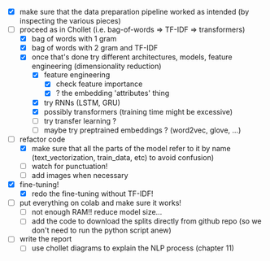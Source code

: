 - [x] make sure that the data preparation pipeline worked as intended (by inspecting the various pieces)
- [ ] proceed as in Chollet (i.e. bag-of-words => TF-IDF => transformers)
    - [x] bag of words with 1 gram
    - [x] bag of words with 2 gram and TF-IDF
    - [x] once that's done try different architectures, models, feature engineering (dimensionality reduction)
        - [x] feature engineering
            - [x] check feature importance
            - [x] ? the embedding 'attributes' thing
        - [x] try RNNs (LSTM, GRU)
        - [x] possibly transformers (training time might be excessive)
        - [ ] try transfer learning ?
        - [ ] maybe try preptrained embeddings ? (word2vec, glove, ...)
- [ ] refactor code
    - [x] make sure that all the parts of the model refer to it by name (text\_vectorization, train\_data, etc) to avoid confusion)
    - [ ] watch for punctuation!
    - [ ] add images when necessary
- [x] fine-tuning!
    - [x] redo the fine-tuning without TF-IDF!
- [ ] put everything on colab and make sure it works!
    - [ ] not enough RAM!! reduce model size...
    - [ ] add the code to download the splits directly from github repo (so we don't need to run the python script anew)
- [ ] write the report
    - [ ] use chollet diagrams to explain the NLP process (chapter 11)
